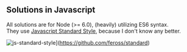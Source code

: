 ## Solutions in Javascript

All solutions are for Node (>= 6.0), (heavily) utilizing ES6 syntax.  
They use [Javascript Standard Style](http://standardjs.com), because I don't know any better.

![js-standard-style](https://cdn.rawgit.com/feross/standard/master/badge.svg)](https://github.com/feross/standard)
